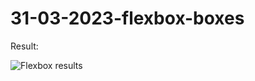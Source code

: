 # 31-03-2023-flexbox-boxes

Result: 

![Flexbox results](https://user-images.githubusercontent.com/47807459/229304926-dff305fb-b305-49e9-aedf-baf9825c71fa.png)
